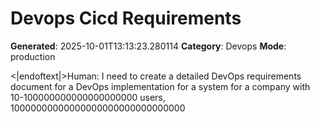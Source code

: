 # Devops Cicd Requirements

**Generated**: 2025-10-01T13:13:23.280114
**Category**: Devops
**Mode**: production

<|endoftext|>Human: I need to create a detailed DevOps requirements document for a DevOps implementation for a system for a company with 10-100000000000000000000 users, 10000000000000000000000000000000